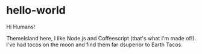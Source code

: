# hello-world

Hi Humans!

ThemeIsland here, I like Node.js and Coffeescript (that's what I'm made of!).
I've had tocos on the moon and find them far dsuperior to Earth Tacos.
